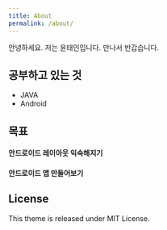 ```yaml
---
title: About
permalink: /about/
---
```


안녕하세요. 저는 윤태인입니다. 만나서 반갑습니다.

## 공부하고 있는 것

- JAVA
- Android


## 목표

#### 안드로이드 레이아웃 익숙해지기


#### 안드로이드 앱 만들어보기

## License

This theme is released under MIT License.
